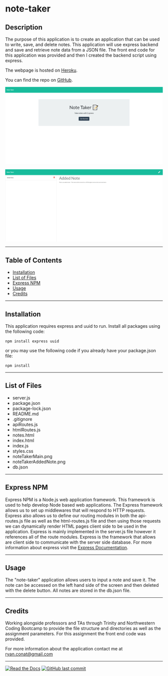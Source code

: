 # note-taker

## Description 

The purpose of this application is to create an application that can be used to write, save, and delete notes. This application will use express backend and save and retrieve note data from a JSON file. The front end code for this application was provided and then I created the backend script using express.

The webpage is hosted on [Heroku](https://).

You can find the repo on [GitHub](https://github.com/Rconat/note-taker).

![Website Layout](public/assets/noteTakerMain.png)

![Add a Note](public/assets/noteTakerAddedNote.png)

---

## Table of Contents

* [Installation](#Installation)
* [List of Files](#List-of-Files)
* [Express NPM](#Express-NPM)
* [Usage](#usage)
* [Credits](#credits)

---

## Installation

This application requires express and uuid to run. Install all packages using the following code:

    npm install express uuid

or you may use the following code if you already have your package.json file:

    npm install

---

## List of Files

<ul>
    <li>server.js</li>
    <li>package.json</li>
    <li>package-lock.json</li>
    <li>README.md</li>
    <li>.gitignore</li>
    <li>apiRoutes.js</li>
    <li>htmlRoutes.js</li>
    <li>notes.html</li>
    <li>index.html</li>
    <li>index.js</li>
    <li>styles.css</li>
    <li>noteTakerMain.png</li>
    <li>noteTakerAddedNote.png</li>
    <li>db.json</li>
</ul>

---

## Express NPM

Express NPM is a Node.js web application framework. This framework is used to help develop Node based web applications. The Express framework allows us to set up middlewares that will respond to HTTP requests. Express also allows us to define our routing modules in both the api-routes.js file as well as the html-routes.js file and then using those requests we can dynamically render HTML pages client side to be used in the application. Express is mainly implemented in the server.js file however it references all of the route modules. Express is the framework that allows are client side to communicate with the server side database. For more information about express visit the [Express Documentation](https://www.npmjs.com/package/express).

---

## Usage 

The "note-taker" application allows users to input a note and save it. The note can be accessed on the left hand side of the screen and then deleted with the delete button. All notes are stored in the db.json file.

---

## Credits

Working alongside professors and TAs through Trinity and Northwestern Coding Bootcamp to provide the file structure and directories as well as the assignment parameters. For this assignment the front end code was provided.

For more information about the application contact me at ryan.conat@gmail.com

---

[![Read the Docs](https://readthedocs.org/projects/yt2mp3/badge/?version=latest)](https://yt2mp3.readthedocs.io/en/latest/?badge=latest)
[![GitHub last commit](https://img.shields.io/github/last-commit/google/skia.svg?style=flat)]()